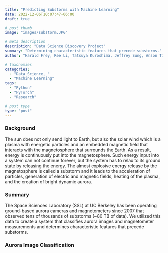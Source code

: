 ```yaml
---
title: "Predicting Substorms with Machine Learning"
date: 2022-12-06T10:07:47+06:00
draft: true

# post thumb
image: "images/substorm.JPG"

# meta description
description: "Data Science Discovery Project"
summary: "Determining characteristic features that precede substorms."
author: "Harald Frey, Ree Li, Tatsuya Kuroshima, Jeffrey Sung, Anson Tiong, Marlo Zhang & Ashna Wadhwa"

# taxonomies
categories: 
  - "Data Science, "
  - "Machine Learning"
tags:
  - "Python"
  - "PyTorch"
  - "Research"

# post type
type: "post"
---
```


### Background
The sun does not only send light to Earth, but also the solar wind which is a plasma with energetic particles and an embedded magnetic field that interacts with the magnetosphere that surrounds the Earth. As a result, energy is continuously put into the magnetosphere. Such energy input into a system can not continue forever, but the system has to relax to its ground state by releasing the energy. The almost explosive energy release by the magnetosphere is called a substorm and it leads to the acceleration of particles, generation of electric and magnetic fields, heating of the plasma, and the creation of bright dynamic aurora.

### Summary
The Space Sciences Laboratory (SSL) at UC Berkeley has been operating ground-based aurora cameras and magnetometers since 2007 that observed tens of thousands of substorms (~80 TB of data). We utilized this data to create a system that classifies aurora images and magnetometer measurements and determines characteristic features that precede substorms.

### Aurora Image Classification
